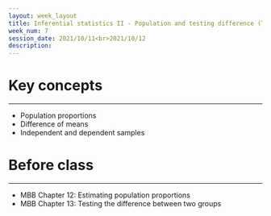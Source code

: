 ```yaml
---
layout: week_layout
title: Inferential statistics II - Population and testing difference (TBD)
week_num: 7
session_date: 2021/10/11<br>2021/10/12
description:
---
```

# Key concepts
---

- Population proportions
- Difference of means
- Independent and dependent samples

# Before class
---

- MBB Chapter 12: Estimating population proportions
- MBB Chapter 13: Testing the difference between two groups
